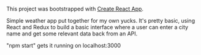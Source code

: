 This project was bootstrapped with [Create React App](https://github.com/facebookincubator/create-react-app).

Simple weather app put together for my own yucks.  It's pretty basic, using React and Redux 
to build a basic interface where a user can enter a city name and get some relevant data back from an API.

"npm start" gets it running on localhost:3000